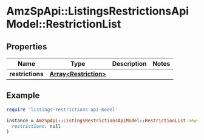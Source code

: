 # AmzSpApi::ListingsRestrictionsApiModel::RestrictionList

## Properties

| Name | Type | Description | Notes |
| ---- | ---- | ----------- | ----- |
| **restrictions** | [**Array&lt;Restriction&gt;**](Restriction.md) |  |  |

## Example

```ruby
require 'listings-restrictions-api-model'

instance = AmzSpApi::ListingsRestrictionsApiModel::RestrictionList.new(
  restrictions: null
)
```

